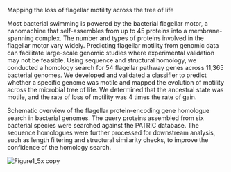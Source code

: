 Mapping the loss of flagellar motility across the tree of life

Most bacterial swimming is powered by the bacterial flagellar motor, a nanomachine that self-assembles from up to 45 proteins into a membrane-spanning complex. The number and types of proteins involved in the flagellar motor vary widely. Predicting flagellar motility from genomic data can facilitate large-scale genomic studies where experimental validation may not be feasible. Using sequence and structural homology, we conducted a homology search for 54 flagellar pathway genes across 11,365 bacterial genomes. We developed and validated a classifier to predict whether a specific genome was motile and mapped the evolution of motility across the microbial tree of life. We determined that the ancestral state was motile, and the rate of loss of motility was 4 times the rate of gain.

Schematic overview of the flagellar protein-encoding gene homologue search in bacterial genomes. The query proteins assembled from six bacterial species were searched against the PATRIC database. The sequence homologues were further processed for downstream analysis, such as length filtering and structural similarity checks, to improve the confidence of the homology search. 

![Figure1_5x copy](https://github.com/user-attachments/assets/49edf13b-ce4b-4006-afd9-299d1d95378b)

